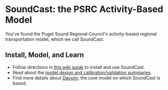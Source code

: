 # SoundCast: the PSRC Activity-Based Model

You've found the Puget Sound Regional Council's activity-based regional transportation model, which we call SoundCast.

## Install, Model, and Learn

- Follow directions in [this wiki guide](https://github.com/psrc/soundcast/wiki) to install and use SoundCast.
- Read about the [model design and calibration/validation summaries](http://www.psrc.org/data/models/abmodel/).
- Find more details about [Daysim](https://github.com/psrc/daysim), the core model on which SoundCast is based.

